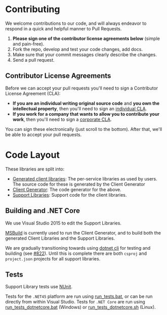 # Contributing

We welcome contributions to our code, and will always endeavor to respond in a quick and helpful manner to Pull Requests.

1. **Please sign one of the contributor license agreements below** (simple and pain-free).
1. Fork the repo, develop and test your code changes, add docs.
1. Make sure that your commit messages clearly describe the changes.
1. Send a pull request.

## Contributor License Agreements

Before we can accept your pull requests you'll need to sign a Contributor
License Agreement (CLA):

- **If you are an individual writing original source code** and **you own the intellectual property**,
then you'll need to sign an [individual CLA][individual-cla].
- **If you work for a company that wants to allow you to contribute your work**,
then you'll need to sign a [corporate CLA][corporate-cla].

You can sign these electronically (just scroll to the bottom). After that,
we'll be able to accept your pull requests.

[individual-cla]: https://developers.google.com/open-source/cla/individual
[corporate-cla]: https://developers.google.com/open-source/cla/corporate

# Code Layout

These libraries are split into:

- [Generated client libraries][client-libs]: The per-service libraries as used by users. The source code for these is generated by the Client Generator
- [Client Generator][client-gen]: The code generator for the above.
- [Support Libraries][support-libs]: Support code for the client libraries.

[support-libs]: https://github.com/google/google-api-dotnet-client/tree/master/Src/Support
[client-libs]: https://github.com/google/google-api-dotnet-client/tree/master/Src/Generated
[client-gen]: https://github.com/google/google-api-dotnet-client/tree/master/ClientGenerator

## Building and .NET Core

We use Visual Studio 2015 to edit the Support Libraries.

[MSBuild][msbuild] is currently used to run the Client Generator, and to build both the generated Client Libraries and the Support Libraries.

We are gradually transitioning towards using [dotnet cli][dotnetcli] for testing and building (see [#822][822]). Until this is complete there are both `csproj` and `project.json` projects for all support libraries.

[msbuild]: https://msdn.microsoft.com/en-us/library/0k6kkbsd.aspx
[dotnetcli]: https://github.com/dotnet/cli
[822]: https://github.com/google/google-api-dotnet-client/issues/822

## Tests

Support Library tests use [NUnit][nunit].

Tests for the `.NET45` platform are run using [run`_`tests.bat][runtests], or can be run directly from within Visual Studio.
Tests for `.NET Core` are run using [run`_`tests`_`dotnetcore.bat][runtestscorebat] (Windows) or [run`_`tests`_`dotnetcore.sh][runtestscoresh] (Linux).

[nunit]: http://www.nunit.org/
[runtests]: https://github.com/google/google-api-dotnet-client/blob/master/run_tests.bat
[runtestscorebat]: https://github.com/google/google-api-dotnet-client/blob/master/run_tests_dotnetcore.bat
[runtestscoresh]: https://github.com/google/google-api-dotnet-client/blob/master/run_tests_dotnetcore.sh
